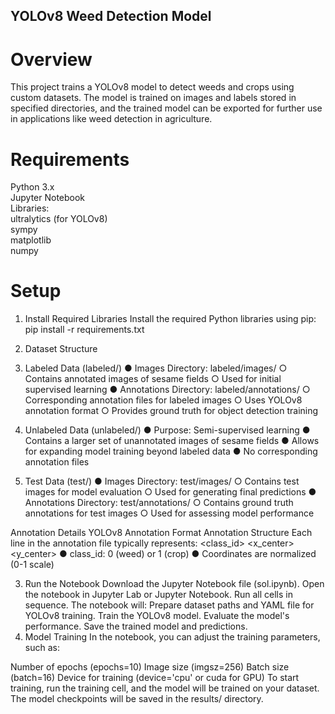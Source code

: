 ## YOLOv8 Weed Detection Model

# Overview
This project trains a YOLOv8 model to detect weeds and crops using custom datasets. The model is trained on images and labels stored in specified directories, and the trained model can be exported for further use in applications like weed detection in agriculture.

# Requirements
Python 3.x <br>
Jupyter Notebook <br>
Libraries: <br>
ultralytics (for YOLOv8) <br>
sympy <br>
matplotlib <br>
numpy <br>

# Setup
1. Install Required Libraries
Install the required Python libraries using pip:
pip install -r requirements.txt

2. Dataset Structure
   
  1. Labeled Data (labeled/)
    ● Images Directory: labeled/images/
      ○ Contains annotated images of sesame fields
      ○ Used for initial supervised learning
    ● Annotations Directory: labeled/annotations/
      ○ Corresponding annotation files for labeled images
      ○ Uses YOLOv8 annotation format
      ○ Provides ground truth for object detection training

  2. Unlabeled Data (unlabeled/)
    ● Purpose: Semi-supervised learning
    ● Contains a larger set of unannotated images of sesame fields
    ● Allows for expanding model training beyond labeled data
    ● No corresponding annotation files

  3. Test Data (test/)
    ● Images Directory: test/images/
      ○ Contains test images for model evaluation
      ○ Used for generating final predictions
    ● Annotations Directory: test/annotations/
      ○ Contains ground truth annotations for test images
      ○ Used for assessing model performance

Annotation Details
YOLOv8 Annotation Format
Annotation Structure
Each line in the annotation file typically represents: <class_id> <x_center> <y_center>
<width> <height>
● class_id: 0 (weed) or 1 (crop)
● Coordinates are normalized (0-1 scale)

3. Run the Notebook
Download the Jupyter Notebook file (sol.ipynb).
Open the notebook in Jupyter Lab or Jupyter Notebook.
Run all cells in sequence. The notebook will:
Prepare dataset paths and YAML file for YOLOv8 training.
Train the YOLOv8 model.
Evaluate the model's performance.
Save the trained model and predictions.
4. Model Training
In the notebook, you can adjust the training parameters, such as:

Number of epochs (epochs=10)
Image size (imgsz=256)
Batch size (batch=16)
Device for training (device='cpu' or cuda for GPU)
To start training, run the training cell, and the model will be trained on your dataset. The model checkpoints will be saved in the results/ directory.
